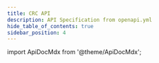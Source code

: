 ```yaml
---
title: CRC API
description: API Specification from openapi.yml
hide_table_of_contents: true
sidebar_position: 4 
---
```


import ApiDocMdx from '@theme/ApiDocMdx';

<ApiDocMdx id="using-single-yaml"/>
